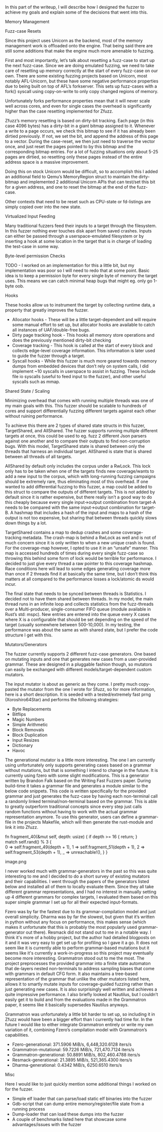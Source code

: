 In this part of the writeup, I will describe how I designed the fuzzer to achieve my goals and explain some of the decisions that went into this.

Memory Management

Fuzz-case Resets

Since this project uses Unicorn as the backend, most of the memory management work is offloaded onto the engine. That being said there are still some additions that make the engine much more amenable to fuzzing.

First and most importantly, let’s talk about resetting a fuzz-case to start up the next fuzz-case. Since we are doing emulated fuzzing, we need to take care of resetting up memory correctly at the start of every fuzz-case on our own. There are some existing fuzzing projects based on Unicorn, most notably AFL-Unicorn, but these have some negative performance properties due to being built on top of AFL’s forkserver. This sets up fuzz-cases with a fork()  syscall using copy-on-write to only copy changed regions of memory.

Unfortunately forks performance properties mean that it will never scale well across cores, and even for single cases the overhead is significantly higher than the case resetting implemented for Zfuzz. 

Zfuzz’s memory resetting is based on dirty-bit tracking. Each page (in this case 4096 bytes) has a dirty-bit in a giant bitmap assigned to it. Whenever a write to a page occurs, we check this bitmap to see if it has already been dirtied previously. If not, we set the bit, and append the address of this page to a vector. During the case-reset, we then just need to traverse the vector once, and just reset the pages pointed to by this bitmap and the corresponding bitmap entries. For a lot of fuzzing situations only about 5-25 pages are dirtied, so resetting only these pages instead of the entire address space is a massive improvement.

Doing this on stock Unicorn would be difficult, so to accomplish this I added an additional field to Qemu’s MemoryRegion struct to maintain the dirty-bitmap and implemented 2 additional Unicorn APIs that can test/set this bit for a given address, and one to reset the bitmap at the end of the fuzz-case. 

Other contexts that need to be reset such as CPU-state or fd-listings are simply copied over into the new state.

Virtualized Input Feeding

Many traditional fuzzers feed their inputs to a target through the filesystem. In this fuzzer nothing ever touches disk apart from saved crashes. Inputs can either be passed through a userspace-emulated filesystem or by inserting a hook at some location in the target that is in charge of loading the test-case in some way.

Byte-level permission Checks

TODO - I worked on an implementation for this a little bit, but my implementation was poor so I will need to redo that at some point. Basic idea is to keep a permission byte for every single byte of memory the target uses. This means we can catch minimal heap bugs that might eg. only go 1-byte oob.

Hooks

These hooks allow us to instrument the target by collecting runtime data, a property that greatly improves the fuzzer. 

* Allocator hooks - These will be a little target-dependent and will require some manual effort to set up, but allocator hooks are available to catch all instances of UAF/double-free bugs.
* Dirty page tracking hook - This hooks all memory store operations and does the previously mentioned dirty-bit checking
* Coverage tracking - This hook is called at the start of every block and collects edge-level coverage information. This information is later used to guide the fuzzer through a target.
* Syscall hooks - While this fuzzer is much more geared towards memory dumps from embedded devices that don’t rely on system calls, I did implement ~10 syscalls in userspace to assist in fuzzing. These include file io syscalls (useful to feed input to the fuzzer), and other useful syscalls such as mmap.

Shared State / Scaling

Minimizing overhead that comes with running multiple threads was one of my main goals with this. This fuzzer should be scalable to hundreds of cores and support differentially fuzzing different targets against each other without ruining performance.

To achieve this there are 2 types of shared state structs in this fuzzer, TargetShared, and AllShared. The fuzzer supports running multiple different targets at once, this could be used to eg. fuzz 2 different Json parsers against one another and to compare their outputs to find non-corruption bugs. With this model, TargetShared state is shared between only the threads that harness an individual target. AllShared is state that is shared between all threads of all targets. 

AllShared by default only includes the corpus under a RwLock. This lock only has to be taken when one of the targets finds new coverage/wants to add a new input to the corpus, which with long-running fuzzing campaigns should be extremely rare, thus eliminating most of this overhead. If one wanted to add differential fuzzing to this fuzzer, a map could be added to this struct to compare the outputs of different targets. This is not added by default since it is rather expensive, but there really isn’t a good way to do this cheaply because every single input→output combination from target-A needs to be compared with the same input→output combination for target-B. A hashmap that includes a hash of the input and maps to a hash of the output is not too expensive, but sharing that between threads quickly slows down things by a lot.

TargetShared contains a map to dedup crashes and some coverage-tracking metadata. The crash-map is behind a RwLock as well and is not of much concern since it is only written to when a new unique crash is found. For the coverage-map however, I opted to use it in an “unsafe” manner. This map is accessed hundreds of times during every single fuzz-case so throwing this behind some form of lock would be terrible for performance. I decided to just give every thread a raw pointer to this coverage hashmap. Race conditions here will lead to some edges generating coverage more than once if 2 threads find it at basically the same time, but I don’t think this matters at all compared to the performance losses a lock/atomic ds would incur.

The final state that needs to be synced between threads is Statistics. I decided not to have them shared between threads. In my model, the main thread runs in an infinite loop and collects statistics from the fuzz-threads over a Multi-producer, single-consumer FIFO queue (module available in Rust’s std: mspc). New entries are entered into the queue every X cases where X is a configurable that should be set depending on the speed of the target (usually somewhere between 500-10,000). In my testing, the performance was about the same as with shared state, but I prefer the code structure I get with this.

Mutators/Generators

The fuzzer currently supports 2 different fuzz-case generators. One based on mutating inputs and one that generates new cases from a user-provided grammar. These are designed in a pluggable fashion though, so mutators can easily be exchanged with different models/target-dependent custom mutators.

The input mutator is about as generic as they come. I pretty much copy-pasted the mutator from the one I wrote for Sfuzz, so for more information, here is a short description. It is seeded with a tested/extremely fast prng (Xoroshiro64Star) and performs the following strategies:

* Byte Replacements
* Bitflips
* Magic Numbers
* Simple Arithmetic
* Block Removals
* Block Duplication
* Input Resizes
* Dictionary
* Havoc

The generational mutator is a little more interesting. The one I am currently using unfortunately only supports generating cases based on a grammar without mutations, but that is something I intend to change in the future. It is currently using fzero with some slight modifications. This is a generator written by Brandon Falk based on the Writing Fast Fuzzers paper. During build-time it takes a grammar file and generates a module similar to the below code snippets. This code is written specifically for the provided grammar and just generates the fuzz-case by having each non-terminal call a randomly linked terminal/non-terminal based on the grammar. This is able to greatly outperform traditional concepts since every step just calls random functions without having to work with the actual grammar representation anymore. To use this generator, users can define a grammar-file in the projects Makefile, which will then generate the rust-module and link it into Zfuzz. 

fn fragment_40(&mut self, depth: usize) {
    if depth >= 16 { return; }     
    match self.rand() % 3 {         
        0 => self.fragment_49(depth + 1),
        1 => self.fragment_51(depth + 1),
        2 => self.fragment_53(depth + 1),
        _ => unreachable!(),
    }
}

image.png

I never worked much with grammar-generators in the past so this was quite interesting to me and I decided to do a short survey of existing mutators and their capabilities. I went through the papers of the generators listed below and installed all of them to locally evaluate them. Since they all take different grammar representations, and I had no interest in manually setting up 4 different grammars for complex targets, I evaluated them based on this super simple grammar I set up for all their expected input-formats.

Fzero was by far the fastest due to its grammar-compilation model and just overall simplicity. Dharma was by far the slowest, but given that it’s written in python without any focus on performance, this makes sense (which makes it unfortunate that this is probably the most popularly used grammar-generator out there). Resmack did not stand out to me in a notable way. I think it's more of a hobby project, but the author had detailed blogposts on it and it was very easy to get set up for profiling so I gave it a go. It does not seem like it is currently able to perform grammar-based mutations but it seems like it's currently a work-in-progress so this project may eventually become more interesting. Grammatron stood out to me the most. The project preprocesses the provided grammar into a finite state automaton that de-layers nested non-terminals to address sampling biases that come with grammars in default CFG form. It also maintains a tree-based representation of the grammar that unlike the other mutators listed here, allows it to smartly mutate inputs for coverage-guided fuzzing rather than just generating new cases. It is also surprisingly well written and achieves a quite impressive performance. I also briefly looked at Nautilus, but I couldn’t easily get it to build and from the evaluations made in the Grammatron paper, it seems like it basically supersedes Nautilus anyways.

Grammatron was unfortunately a little bit harder to set up, so including it in Zfuzz would have been a bigger effort than I currently had time for. In the future I would like to either integrate Grammatron entirely or write my own variation of it, combining Fzero’s compilation model with Grammatron’s capabilities.

* Fzero-generational:             371.5906 MiB/s, 6,448,320.6128 iters/s 
* Grammatron-mutational:      59.7226 MiB/s,   721,470.7124 iters/s 
* Grammatron-generational:   50.8891 MiB/s,   802,460.4788 iters/s 
* Resmack-generational:         21.3895 MiB/s,   521,365.4300 iters/s 
* Dharma-generational:            0.4342 MiB/s,      6250.6510 iters/s 

Misc

Here I would like to just quickly mention some additional things I worked on for the fuzzer.

* Simple elf loader that can parse/load static elf binaries into the fuzzer
* Gdb-script that can dump entire memory/register/file state from a running process
* Dump-loader that can load these dumps into the fuzzer
* A couple of benchmarks listed here that showcase some advantages/issues with the fuzzer


